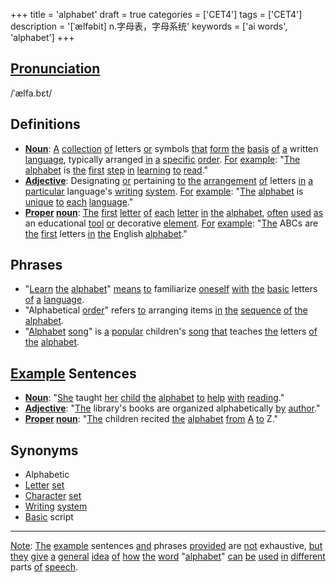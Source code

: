+++
title = 'alphabet'
draft = true
categories = ['CET4']
tags = ['CET4']
description = '[ˈælfəbit] n.字母表，字母系统'
keywords = ['ai words', 'alphabet']
+++

## [Pronunciation](/en/post/pronunciation/)
/ˈælfa.bɛt/

## Definitions
- **[Noun](/en/post/noun/)**: [A](/en/post/a/) [collection](/en/post/collection/) [of](/en/post/of/) letters [or](/en/post/or/) symbols [that](/en/post/that/) [form](/en/post/form/) [the](/en/post/the/) [basis](/en/post/basis/) [of](/en/post/of/) [a](/en/post/a/) written [language](/en/post/language/), typically arranged [in](/en/post/in/) [a](/en/post/a/) [specific](/en/post/specific/) [order](/en/post/order/). [For](/en/post/for/) [example](/en/post/example/): "[The](/en/post/the/) [alphabet](/en/post/alphabet/) is [the](/en/post/the/) [first](/en/post/first/) [step](/en/post/step/) [in](/en/post/in/) [learning](/en/post/learning/) [to](/en/post/to/) [read](/en/post/read/)."
- **[Adjective](/en/post/adjective/)**: Designating [or](/en/post/or/) pertaining [to](/en/post/to/) [the](/en/post/the/) [arrangement](/en/post/arrangement/) [of](/en/post/of/) letters [in](/en/post/in/) [a](/en/post/a/) [particular](/en/post/particular/) language's [writing](/en/post/writing/) [system](/en/post/system/). [For](/en/post/for/) [example](/en/post/example/): "[The](/en/post/the/) [alphabet](/en/post/alphabet/) is [unique](/en/post/unique/) [to](/en/post/to/) [each](/en/post/each/) [language](/en/post/language/)."
- **[Proper](/en/post/proper/) [noun](/en/post/noun/)**: [The](/en/post/the/) [first](/en/post/first/) [letter](/en/post/letter/) [of](/en/post/of/) [each](/en/post/each/) [letter](/en/post/letter/) [in](/en/post/in/) [the](/en/post/the/) [alphabet](/en/post/alphabet/), [often](/en/post/often/) [used](/en/post/used/) [as](/en/post/as/) an educational [tool](/en/post/tool/) [or](/en/post/or/) decorative [element](/en/post/element/). [For](/en/post/for/) [example](/en/post/example/): "[The](/en/post/the/) ABCs are [the](/en/post/the/) [first](/en/post/first/) letters [in](/en/post/in/) [the](/en/post/the/) English [alphabet](/en/post/alphabet/)."

## Phrases
- "[Learn](/en/post/learn/) [the](/en/post/the/) [alphabet](/en/post/alphabet/)" [means](/en/post/means/) [to](/en/post/to/) familiarize [oneself](/en/post/oneself/) [with](/en/post/with/) [the](/en/post/the/) [basic](/en/post/basic/) letters [of](/en/post/of/) [a](/en/post/a/) [language](/en/post/language/).
- "Alphabetical [order](/en/post/order/)" refers [to](/en/post/to/) arranging items [in](/en/post/in/) [the](/en/post/the/) [sequence](/en/post/sequence/) [of](/en/post/of/) [the](/en/post/the/) [alphabet](/en/post/alphabet/).
- "[Alphabet](/en/post/alphabet/) [song](/en/post/song/)" is [a](/en/post/a/) [popular](/en/post/popular/) children's [song](/en/post/song/) [that](/en/post/that/) teaches [the](/en/post/the/) letters [of](/en/post/of/) [the](/en/post/the/) [alphabet](/en/post/alphabet/).

## [Example](/en/post/example/) Sentences
- **[Noun](/en/post/noun/)**: "[She](/en/post/she/) taught [her](/en/post/her/) [child](/en/post/child/) [the](/en/post/the/) [alphabet](/en/post/alphabet/) [to](/en/post/to/) [help](/en/post/help/) [with](/en/post/with/) [reading](/en/post/reading/)."
- **[Adjective](/en/post/adjective/)**: "[The](/en/post/the/) library's books are organized alphabetically [by](/en/post/by/) [author](/en/post/author/)."
- **[Proper](/en/post/proper/) [noun](/en/post/noun/)**: "[The](/en/post/the/) children recited [the](/en/post/the/) [alphabet](/en/post/alphabet/) [from](/en/post/from/) [A](/en/post/a/) [to](/en/post/to/) Z."

## Synonyms
- Alphabetic
- [Letter](/en/post/letter/) [set](/en/post/set/)
- [Character](/en/post/character/) [set](/en/post/set/)
- [Writing](/en/post/writing/) [system](/en/post/system/)
- [Basic](/en/post/basic/) script

---

[Note](/en/post/note/): [The](/en/post/the/) [example](/en/post/example/) sentences [and](/en/post/and/) phrases [provided](/en/post/provided/) are [not](/en/post/not/) exhaustive, [but](/en/post/but/) [they](/en/post/they/) [give](/en/post/give/) [a](/en/post/a/) [general](/en/post/general/) [idea](/en/post/idea/) [of](/en/post/of/) [how](/en/post/how/) [the](/en/post/the/) [word](/en/post/word/) "[alphabet](/en/post/alphabet/)" [can](/en/post/can/) [be](/en/post/be/) [used](/en/post/used/) [in](/en/post/in/) [different](/en/post/different/) parts [of](/en/post/of/) [speech](/en/post/speech/).
